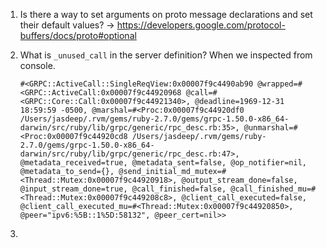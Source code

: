 1. Is there a way to set arguments on proto message declarations and set their default values?
  -> https://developers.google.com/protocol-buffers/docs/proto#optional
2. What is `_unused_call` in the server definition?
  When we inspected from console.
   ```
   #<GRPC::ActiveCall::SingleReqView:0x00007f9c4490ab90 @wrapped=#<GRPC::ActiveCall:0x00007f9c44920968 @call=#<GRPC::Core::Call:0x00007f9c44921340>, @deadline=1969-12-31 18:59:59 -0500, @marshal=#<Proc:0x00007f9c44920df0 /Users/jasdeep/.rvm/gems/ruby-2.7.0/gems/grpc-1.50.0-x86_64-darwin/src/ruby/lib/grpc/generic/rpc_desc.rb:35>, @unmarshal=#<Proc:0x00007f9c44920cd8 /Users/jasdeep/.rvm/gems/ruby-2.7.0/gems/grpc-1.50.0-x86_64-darwin/src/ruby/lib/grpc/generic/rpc_desc.rb:47>, @metadata_received=true, @metadata_sent=false, @op_notifier=nil, @metadata_to_send={}, @send_initial_md_mutex=#<Thread::Mutex:0x00007f9c44920918>, @output_stream_done=false, @input_stream_done=true, @call_finished=false, @call_finished_mu=#<Thread::Mutex:0x00007f9c449208c8>, @client_call_executed=false, @client_call_executed_mu=#<Thread::Mutex:0x00007f9c44920850>, @peer="ipv6:%5B::1%5D:58132", @peer_cert=nil>>
   ```

3. 
